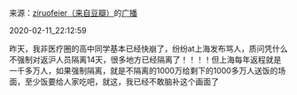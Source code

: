 来源：[ziruofeier（来自豆瓣）](https://www.douban.com/people/6478391/)的[广播](https://www.douban.com/people/6478391/status/2805029281/)


2020-02-11_22:12:59


昨天，我非医疗圈的高中同学基本已经快崩了，纷纷at上海发布骂人，质问凭什么不强制对返沪人员隔离14天，很多地方已经隔离了！！！！但上海每年返程就是一千多万人，如果强制隔离，就是不隔离的1000万给剩下的1000多万人送饭的场面，至少饭要给人家吃吧，就这，我已经不敢脑补这个画面了
